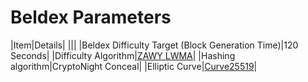 # Beldex Parameters

|Item|Details|
|||
|Beldex Difficulty Target (Block Generation Time)|120 Seconds|
|Difficulty Algorithm|[ZAWY LWMA](https://github.com/zawy12/difficulty-algorithms/issues/3)|
|Hashing algorithm|CryptoNight Conceal|
|Elliptic Curve|[Curve25519](https://eprint.iacr.org/2008/013.pdf)|
